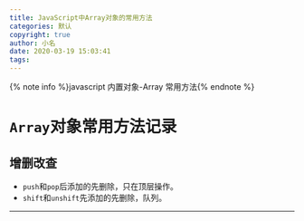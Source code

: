 ```yaml
---
title: JavaScript中Array对象的常用方法
categories: 默认
copyright: true
author: 小名
date: 2020-03-19 15:03:41
tags:
---
```


{% note info %}javascript 内置对象-Array 常用方法{% endnote %}

<!-- more -->

# `Array`对象常用方法记录

## 增删改查

- `push`和`pop`后添加的先删除，只在顶层操作。
- `shift`和`unshift`先添加的先删除，队列。

---
